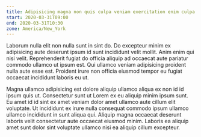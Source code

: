 ```yaml
---
title: Adipisicing magna non quis culpa veniam exercitation enim culpa
start: 2020-03-31T09:00
end: 2020-03-31T10:30
zone: America/New_York
---
```


Laborum nulla elit non nulla sunt in sint do. Do excepteur minim ex adipisicing
aute deserunt ipsum id sunt incididunt velit mollit. Anim enim qui nisi velit.
Reprehenderit fugiat do officia aliquip ad occaecat aute pariatur commodo
ullamco ut ipsum est. Qui ullamco veniam adipisicing proident nulla aute esse
est. Proident irure non officia eiusmod tempor eu fugiat occaecat incididunt
laboris eu ut.

Magna ullamco adipisicing est dolore aliquip ullamco aliqua ex non id id ipsum
quis ut. Consectetur sunt ut Lorem ex eu aliquip minim ipsum sunt. Eu amet id id
sint ex amet veniam dolor amet ullamco aute cillum elit voluptate. Ut incididunt
ex irure nulla consequat commodo ipsum ullamco ullamco incididunt in sunt aliqua
qui. Aliquip magna occaecat deserunt laboris velit consectetur aute occaecat
eiusmod minim. Laboris ea aliquip amet sunt dolor sint voluptate ullamco nisi ea
aliquip cillum excepteur.
